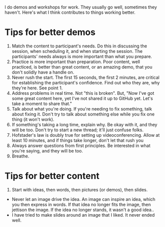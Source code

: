 I do demos and workshops for work. They usually go well, sometimes they haven't. Here's what I think contributes to things working better.

# Tips for better demos

1. Match the content to participant's needs. Do this in discussing the session, when scheduling it, and when starting the session. The participants' needs always is more important than what you prepare.
1. Practice is more important than preparation. Poor content, well practiced, is better than great content, or an amazing demo, that you don't solidly have a handle on. 
1. Never rush the start. The first 15 seconds, the first 2 minutes, are critical for establishing the participant's confidence. Find out who they are, why they're here. See point 1.
1. Address problems in real time. Not "this is broken". But, "Now I've got some great content here, yet I've not shared it up to GitHub yet. Let's take a moment to share that."
1. Talk about what you're doing. If you're needing to fix something, talk about fixing it. Don't try to talk about something else while you fix one thing (it won't work). 
1. If something's taking a long time, explain why. Be okay with it, and they will be too. Don't try to start a new thread; it'll just confuse folks.
1. Hofstader's law is doubly true for setting up videoconferencing. Allow at least 10 minutes, and if things take longer, don't let that rush you
1. Always answer questions from first principles. Be interested in what you're saying, and they will be too.
1. Breathe.

# Tips for better content

1. Start with ideas, then words, then pictures (or demos), then slides. 
  - Never let an image drive the idea. An image can inspire an idea, which you then express in words. If that idea no longer fits the image, then jettison the image. If the idea no longer stands, it wasn't a good idea..
  - I have tried to make slides around an image that I liked. It never ended well.
